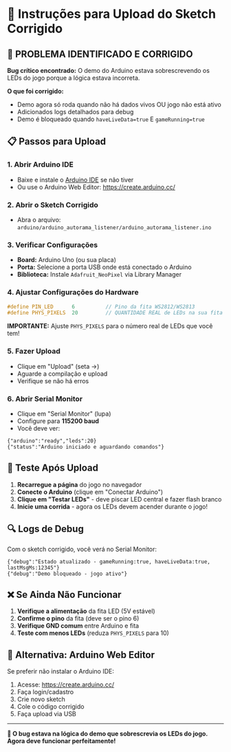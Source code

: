 # 🔧 Instruções para Upload do Sketch Corrigido

## 🚨 PROBLEMA IDENTIFICADO E CORRIGIDO

**Bug crítico encontrado:** O demo do Arduino estava sobrescrevendo os LEDs do jogo porque a lógica estava incorreta.

**O que foi corrigido:**
- Demo agora só roda quando não há dados vivos OU jogo não está ativo
- Adicionados logs detalhados para debug
- Demo é bloqueado quando `haveLiveData=true` E `gameRunning=true`

## 📋 Passos para Upload

### 1. Abrir Arduino IDE
- Baixe e instale o [Arduino IDE](https://www.arduino.cc/en/software) se não tiver
- Ou use o Arduino Web Editor: https://create.arduino.cc/

### 2. Abrir o Sketch Corrigido
- Abra o arquivo: `arduino/arduino_autorama_listener/arduino_autorama_listener.ino`

### 3. Verificar Configurações
- **Board:** Arduino Uno (ou sua placa)
- **Porta:** Selecione a porta USB onde está conectado o Arduino
- **Biblioteca:** Instale `Adafruit_NeoPixel` via Library Manager

### 4. Ajustar Configurações do Hardware
```cpp
#define PIN_LED      6          // Pino da fita WS2812/WS2813
#define PHYS_PIXELS  20         // QUANTIDADE REAL de LEDs na sua fita
```

**IMPORTANTE:** Ajuste `PHYS_PIXELS` para o número real de LEDs que você tem!

### 5. Fazer Upload
- Clique em "Upload" (seta →)
- Aguarde a compilação e upload
- Verifique se não há erros

### 6. Abrir Serial Monitor
- Clique em "Serial Monitor" (lupa)
- Configure para **115200 baud**
- Você deve ver:
```
{"arduino":"ready","leds":20}
{"status":"Arduino iniciado e aguardando comandos"}
```

## 🧪 Teste Após Upload

1. **Recarregue a página** do jogo no navegador
2. **Conecte o Arduino** (clique em "Conectar Arduino")
3. **Clique em "Testar LEDs"** - deve piscar LED central e fazer flash branco
4. **Inicie uma corrida** - agora os LEDs devem acender durante o jogo!

## 🔍 Logs de Debug

Com o sketch corrigido, você verá no Serial Monitor:
```
{"debug":"Estado atualizado - gameRunning:true, haveLiveData:true, lastMsgMs:12345"}
{"debug":"Demo bloqueado - jogo ativo"}
```

## ❌ Se Ainda Não Funcionar

1. **Verifique a alimentação** da fita LED (5V estável)
2. **Confirme o pino** da fita (deve ser o pino 6)
3. **Verifique GND comum** entre Arduino e fita
4. **Teste com menos LEDs** (reduza `PHYS_PIXELS` para 10)

## 📱 Alternativa: Arduino Web Editor

Se preferir não instalar o Arduino IDE:
1. Acesse: https://create.arduino.cc/
2. Faça login/cadastro
3. Crie novo sketch
4. Cole o código corrigido
5. Faça upload via USB

---

**🎯 O bug estava na lógica do demo que sobrescrevia os LEDs do jogo. Agora deve funcionar perfeitamente!**
